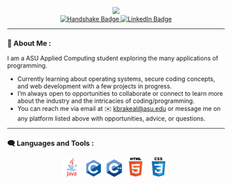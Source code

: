 <div id="header" align="center">
  <img src="https://media.giphy.com/media/5eLDrEaRGHegx2FeF2/giphy.gif" width="200"/>
</div>

<div id="badges" align="center">
  <a href="https://asu.joinhandshake.com/stu/users/21171343">
    <img src="https://img.shields.io/badge/Handshake-red?style=for-the-badge&logo=handshake&logoColor=white" alt="Handshake Badge"/>
  </a>
  <a href="https://www.linkedin.com/in/kylan-brakeall/">
    <img src="https://img.shields.io/badge/LinkedIn-blue?style=for-the-badge&logo=linkedin&logoColor=white" alt="LinkedIn Badge"/>
  </a>
</div>

---

### 🧠 About Me :
I am a ASU Applied Computing student exploring the many applications of programming.
  - Currently learning about operating systems, secure coding concepts, and web development with a few projects in progress.
  - I’m always open to opportunities to collaborate or connect to learn more about the industry and the intricacies of coding/programming.
  - You can reach me via email at ✉️ kbrakeal@asu.edu or message me on any platform listed above with opportunities, advice, or questions.

---

### 🗨️ Languages and Tools :
<div id="langIcons" align="center">
  <img src="https://github.com/devicons/devicon/blob/master/icons/java/java-original-wordmark.svg" title="Java" alt="Java" width="45" height="45"/>&nbsp;
  <img src="https://github.com/devicons/devicon/blob/master/icons/c/c-original.svg" title="C" alt="C" width="40" height="40"/>&nbsp;
  <img src="https://github.com/devicons/devicon/blob/master/icons/cplusplus/cplusplus-original.svg" title="CPP" alt="CPP" width="40" height="40"/>&nbsp;
  <img src="https://github.com/devicons/devicon/blob/master/icons/html5/html5-original-wordmark.svg" title="HTML5" alt="HTML5" width="45" height="45"/>&nbsp;
  <img src="https://github.com/devicons/devicon/blob/master/icons/css3/css3-original-wordmark.svg" title="CSS3" alt="CSS3" width="45" height="45"/>&nbsp;
</div>

<!---
kbrakeal/kbrakeal is a ✨ special ✨ repository because its `README.md` (this file) appears on your GitHub profile.
You can click the Preview link to take a look at your changes.
--->
